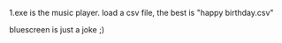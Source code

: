 1.exe is the music player. load a csv file, the best is "happy birthday.csv"

bluescreen is just a joke ;)
